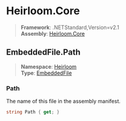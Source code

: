 # Heirloom.Core

> **Framework**: .NETStandard,Version=v2.1  
> **Assembly**: [Heirloom.Core][0]  

## EmbeddedFile.Path

> **Namespace**: [Heirloom][0]  
> **Type**: [EmbeddedFile][1]  

### Path

The name of this file in the assembly manifest.

```cs
string Path { get; }
```

[0]: ../Heirloom.Core.md
[1]: Heirloom.EmbeddedFile.md
